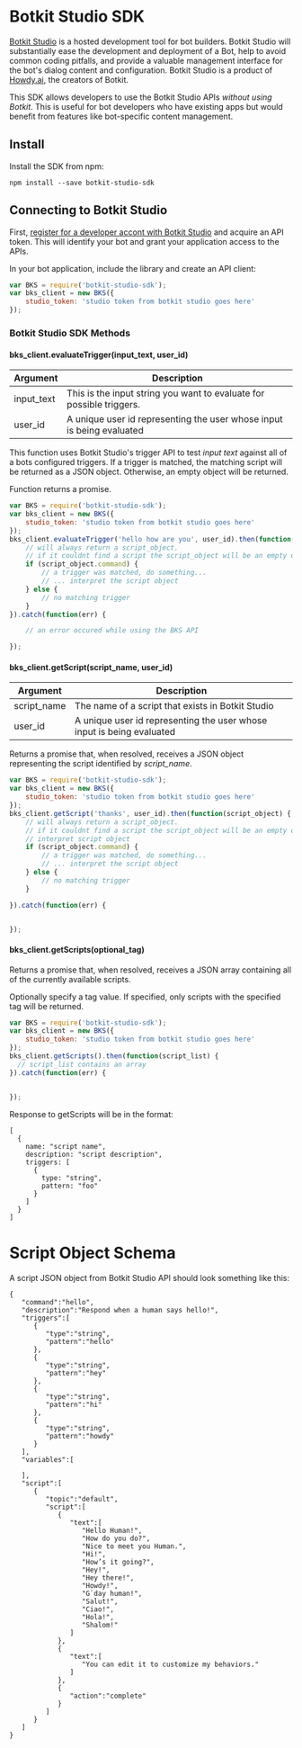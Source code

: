 # Botkit Studio SDK

[Botkit Studio](https://studio.botkit.ai) is a hosted development tool for bot builders. Botkit Studio will substantially ease the development and deployment of a Bot, help to avoid common coding pitfalls,
and provide a valuable management interface for the bot's dialog content and configuration. Botkit Studio is a product of [Howdy.ai](http://howdy.ai), the creators of Botkit.

This SDK allows developers to use the Botkit Studio APIs _without using Botkit_.
This is useful for bot developers who have existing apps but would benefit from features like bot-specific content management.

## Install

Install the SDK from npm:

```
npm install --save botkit-studio-sdk
```

## Connecting to Botkit Studio

First, [register for a developer accont with Botkit Studio](https://studio.botkit.ai) and acquire an API token. This will identify your bot and grant your application
access to the APIs.

In your bot application, include the library and create an API client:

```javascript
var BKS = require('botkit-studio-sdk');
var bks_client = new BKS({
    studio_token: 'studio token from botkit studio goes here'
});
```


### Botkit Studio SDK Methods

#### bks_client.evaluateTrigger(input_text, user_id)
| Argument | Description
|--- |---
| input_text | This is the input string you want to evaluate for possible triggers.
| user_id | A unique user id representing the user whose input is being evaluated

This function uses Botkit Studio's trigger API to test _input text_ against all
of a bots configured triggers. If a trigger is matched, the matching script will be returned as a JSON object. Otherwise, an empty object will be returned.

Function returns a promise.

```javascript
var BKS = require('botkit-studio-sdk');
var bks_client = new BKS({
    studio_token: 'studio token from botkit studio goes here'
});
bks_client.evaluateTrigger('hello how are you', user_id).then(function(script_object) {
    // will always return a script_object.
    // if it couldnt find a script the script_object will be an empty object
    if (script_object.command) {
        // a trigger was matched, do something...
        // ... interpret the script object
    } else {
        // no matching trigger
    }
}).catch(function(err) {

    // an error occured while using the BKS API

});
```

#### bks_client.getScript(script_name, user_id)
| Argument | Description
|--- |---
| script_name | The name of a script that exists in Botkit Studio
| user_id | A unique user id representing the user whose input is being evaluated

Returns a promise that, when resolved, receives a JSON object representing the
script identified by _script_name_.  

```javascript
var BKS = require('botkit-studio-sdk');
var bks_client = new BKS({
    studio_token: 'studio token from botkit studio goes here'
});
bks_client.getScript('thanks', user_id).then(function(script_object) {
    // will always return a script_object.
    // if it couldnt find a script the script_object will be an empty object
    // interpret script object
    if (script_object.command) {
        // a trigger was matched, do something...
        // ... interpret the script object
    } else {
        // no matching trigger
    }

}).catch(function(err) {


});
```



#### bks_client.getScripts(optional_tag)
Returns a promise that, when resolved, receives a JSON array containing
all of the currently available scripts.

Optionally specify a tag value. If specified, only scripts with the specified tag will be returned.

```javascript
var BKS = require('botkit-studio-sdk');
var bks_client = new BKS({
    studio_token: 'studio token from botkit studio goes here'
});
bks_client.getScripts().then(function(script_list) {
  // script_list contains an array
}).catch(function(err) {


});
```

Response to getScripts will be in the format:
```
[
  {
    name: "script name",
    description: "script description",
    triggers: [
      {
        type: "string",
        pattern: "foo"
      }
    ]
  }
]
```



# Script Object Schema
A script JSON object from Botkit Studio API should look something like this:
```
{  
   "command":"hello",
   "description":"Respond when a human says hello!",
   "triggers":[  
      {  
         "type":"string",
         "pattern":"hello"
      },
      {  
         "type":"string",
         "pattern":"hey"
      },
      {  
         "type":"string",
         "pattern":"hi"
      },
      {  
         "type":"string",
         "pattern":"howdy"
      }
   ],
   "variables":[  

   ],
   "script":[  
      {  
         "topic":"default",
         "script":[  
            {  
               "text":[  
                  "Hello Human!",
                  "How do you do?",
                  "Nice to meet you Human.",
                  "Hi!",
                  "How’s it going?",
                  "Hey!",
                  "Hey there!",
                  "Howdy!",
                  "G`day human!",
                  "Salut!",
                  "Ciao!",
                  "Hola!",
                  "Shalom!"
               ]
            },
            {  
               "text":[  
                  "You can edit it to customize my behaviors."
               ]
            },
            {  
               "action":"complete"
            }
         ]
      }
   ]
}
```
